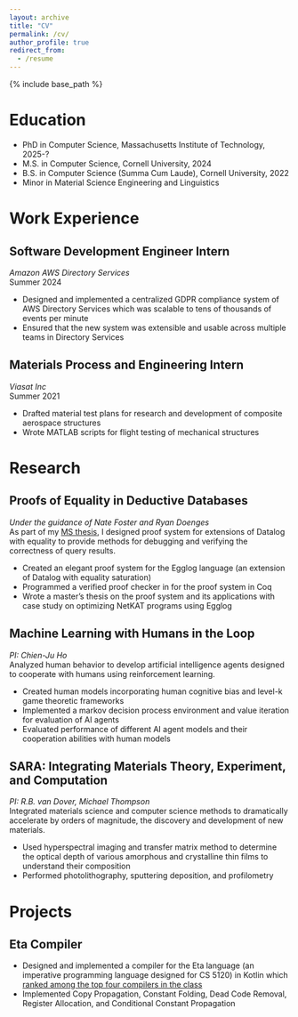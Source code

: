 ```yaml
---
layout: archive
title: "CV"
permalink: /cv/
author_profile: true
redirect_from:
  - /resume
---
```


{% include base_path %}

Education
======
* PhD in Computer Science, Massachusetts Institute of Technology, 2025-?
* M.S. in Computer Science, Cornell University, 2024
* B.S. in Computer Science (Summa Cum Laude), Cornell University, 2022
* Minor in Material Science Engineering and Linguistics

Work Experience
======

## Software Development Engineer Intern
_Amazon AWS Directory Services_\
Summer 2024

* Designed and implemented a centralized GDPR compliance system of AWS Directory Services 
which was scalable to tens of thousands of events per minute
* Ensured that the new system was extensible and usable across multiple teams in Directory Services

## Materials Process and Engineering Intern
_Viasat Inc_\
Summer 2021

* Drafted material test plans for research and development of composite aerospace structures
* Wrote MATLAB scripts for flight testing of mechanical structures

Research
======

## Proofs of Equality in Deductive Databases
_Under the guidance of Nate Foster and Ryan Doenges_\
As part of my [MS thesis](https://ecommons.cornell.edu/items/ecd3bf16-e18a-48de-80de-8c7e2d7ff2c1), I designed proof system for extensions of Datalog with equality to provide methods for debugging and verifying the correctness of query results.

* Created an elegant proof system for the Egglog language (an extension of Datalog with equality saturation)
* Programmed a verified proof checker in for the proof system in Coq
* Wrote a master’s thesis on the proof system and its applications with case study on optimizing NetKAT programs using Egglog

## Machine Learning with Humans in the Loop
_PI: Chien-Ju Ho_\
Analyzed human behavior to develop artificial intelligence agents designed to cooperate with humans using reinforcement learning.

* Created human models incorporating human cognitive bias and level-k game theoretic frameworks
* Implemented a markov decision process environment and value iteration for evaluation of AI agents
* Evaluated performance of different AI agent models and their cooperation abilities with human models

## SARA: Integrating Materials Theory, Experiment, and Computation
_PI: R.B. van Dover, Michael Thompson_\
Integrated materials science and computer science methods to dramatically accelerate by orders of magnitude, the discovery and development of new materials.

* Used hyperspectral imaging and transfer matrix method to determine the optical depth of various amorphous and crystalline thin films to understand their composition
* Performed photolithography, sputtering deposition, and profilometry

Projects
======

## Eta Compiler
* Designed and implemented a compiler for the Eta language 
(an imperative programming language designed for CS 5120) in Kotlin which [ranked among the 
top four compilers in the class](https://courses.cs.cornell.edu/cs4120/2023sp/project/bakeoff/)
* Implemented Copy Propagation, Constant Folding, Dead Code Removal, 
Register Allocation, and Conditional Constant Propagation

[//]: # ()
[//]: # (## OCaml Scrabble)

[//]: # (* Implemented a terminal-based version of the classic game Scrabble)

[//]: # (* Customizations included board size, number of players, bonus words, and randomization of bonus tiles.)

[//]: # (## Computational Linguistics Projects)

[//]: # (* Implemented a hidden markov model and maximum entropy markov model for named entity recognition tasks)

[//]: # (* Implemented a categorical naïve bayes text classifier)

[//]: # (* Developed a syntactic parsing model using Cocke-Younger-Kasami algorithm)

[//]: # (* Performed semantic latent structure identification using Expectation-Maximization trained on the Universal Dependencies English Web Text corpus)

[//]: # (* Trained FFNN, RNN, and LSTM neural networks for natural language processing tasks)



